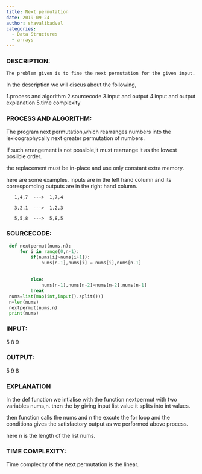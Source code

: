 ```yaml
---
title: Next permutation
date: 2019-09-24
author: shavalibadvel
categories:
  - Data Structures
  - arrays
---
```

### DESCRIPTION:
    The problem given is to fine the next permutation for the given input.
In the description we will discus about the following,

1.process and algorithm
2.sourcecode
3.input and output
4.input and output explanation
5.time complexity

### PROCESS AND ALGORITHM:
 The program next permutation,which rearranges numbers into the lexicographycally next greater permutation of numbers.

 If such arrangement is not possible,it must rearrange it as the lowest posiible order.
 
 the replacement must be in-place and use only constant extra memory.
 
 here are some examples. inputs are in the left hand column and its correspomding outputs are in the right hand column.
  
       1,4,7  --->  1,7,4
       
       3,2,1  --->  1,2,3
 
       5,5,8  --->  5,8,5
 
### SOURCECODE:
```python
 def nextpermut(nums,n):
     for i in range(0,n-1):
         if(nums[i]>nums[i+1]):
             nums[n-1],nums[i] = nums[i],nums[n-1]
            
           
         else:
             nums[n-1],nums[n-2]=nums[n-2],nums[n-1]
         break    
 nums=list(map(int,input().split()))
 n=len(nums)
 nextpermut(nums,n)
 print(nums)
 ```
            
 ### INPUT:
  
  5 8 9

 ### OUTPUT:
  5 9 8

 ### EXPLANATION 
 
  In the def function we intialise with the function nextpermut with two variables nums,n.
 then the by giving input list value it splits into int values.
 
 then function calls the nums and n the excute the for loop and the conditions gives the
 satisfactory output as we performed above process.
 
 here n is the length of the list nums.
 
 ### TIME COMPLEXITY:
 Time complexity of the next permutation is the linear.
